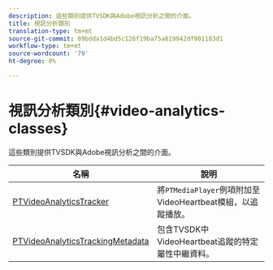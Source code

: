```yaml
---
description: 這些類別提供TVSDK與Adobe視訊分析之間的介面。
title: 視訊分析類別
translation-type: tm+mt
source-git-commit: 89bdda1d4bd5c126f19ba75a819942df901183d1
workflow-type: tm+mt
source-wordcount: '79'
ht-degree: 0%

---
```



# 視訊分析類別{#video-analytics-classes}

這些類別提供TVSDK與Adobe視訊分析之間的介面。

| 名稱 | 說明 |
|---|---|
| [PTVideoAnalyticsTracker](https://help.adobe.com/en_US/primetime/api/psdk/vhl_tvsdk_ios/Classes/PTVideoAnalyticsTracker.html) | 將`PTMediaPlayer`例項附加至VideoHeartbeat模組，以追蹤播放。 |
| [PTVideoAnalyticsTrackingMetadata](https://help.adobe.com/en_US/primetime/api/psdk/vhl_tvsdk_ios/Classes/PTVideoAnalyticsTrackingMetadata.html) | 包含TVSDK中VideoHeartbeat追蹤的特定屬性中繼資料。 |
